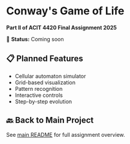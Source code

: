 # Conway's Game of Life

**Part II of ACIT 4420 Final Assignment 2025**

🚧 **Status:** Coming soon

## 📋 Planned Features

- Cellular automaton simulator
- Grid-based visualization
- Pattern recognition
- Interactive controls
- Step-by-step evolution

## 🔙 Back to Main Project

See [main README](../README.md) for full assignment overview.

